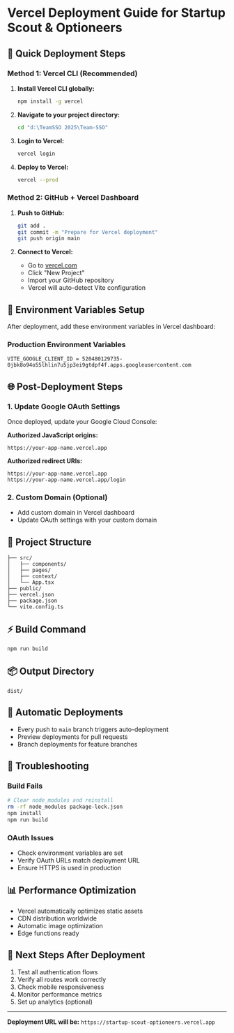 # Vercel Deployment Guide for Startup Scout & Optioneers

## 🚀 Quick Deployment Steps

### Method 1: Vercel CLI (Recommended)

1. **Install Vercel CLI globally:**
   ```bash
   npm install -g vercel
   ```

2. **Navigate to your project directory:**
   ```bash
   cd "d:\TeamSSO 2025\Team-SSO"
   ```

3. **Login to Vercel:**
   ```bash
   vercel login
   ```

4. **Deploy to Vercel:**
   ```bash
   vercel --prod
   ```

### Method 2: GitHub + Vercel Dashboard

1. **Push to GitHub:**
   ```bash
   git add .
   git commit -m "Prepare for Vercel deployment"
   git push origin main
   ```

2. **Connect to Vercel:**
   - Go to [vercel.com](https://vercel.com)
   - Click "New Project"
   - Import your GitHub repository
   - Vercel will auto-detect Vite configuration

## 🔧 Environment Variables Setup

After deployment, add these environment variables in Vercel dashboard:

### Production Environment Variables
```
VITE_GOOGLE_CLIENT_ID = 520480129735-0jbk8o94o55lhlin7u5jp3ei9gtdpf4f.apps.googleusercontent.com
```

## 🌐 Post-Deployment Steps

### 1. Update Google OAuth Settings
Once deployed, update your Google Cloud Console:

**Authorized JavaScript origins:**
```
https://your-app-name.vercel.app
```

**Authorized redirect URIs:**
```
https://your-app-name.vercel.app
https://your-app-name.vercel.app/login
```

### 2. Custom Domain (Optional)
- Add custom domain in Vercel dashboard
- Update OAuth settings with your custom domain

## 📁 Project Structure
```
├── src/
│   ├── components/
│   ├── pages/
│   ├── context/
│   └── App.tsx
├── public/
├── vercel.json
├── package.json
└── vite.config.ts
```

## ⚡ Build Command
```bash
npm run build
```

## 📦 Output Directory
```
dist/
```

## 🔄 Automatic Deployments
- Every push to `main` branch triggers auto-deployment
- Preview deployments for pull requests
- Branch deployments for feature branches

## 🐛 Troubleshooting

### Build Fails
```bash
# Clear node_modules and reinstall
rm -rf node_modules package-lock.json
npm install
npm run build
```

### OAuth Issues
- Check environment variables are set
- Verify OAuth URLs match deployment URL
- Ensure HTTPS is used in production

## 📊 Performance Optimization
- Vercel automatically optimizes static assets
- CDN distribution worldwide
- Automatic image optimization
- Edge functions ready

## 🎯 Next Steps After Deployment
1. Test all authentication flows
2. Verify all routes work correctly
3. Check mobile responsiveness
4. Monitor performance metrics
5. Set up analytics (optional)

---

**Deployment URL will be:** `https://startup-scout-optioneers.vercel.app`